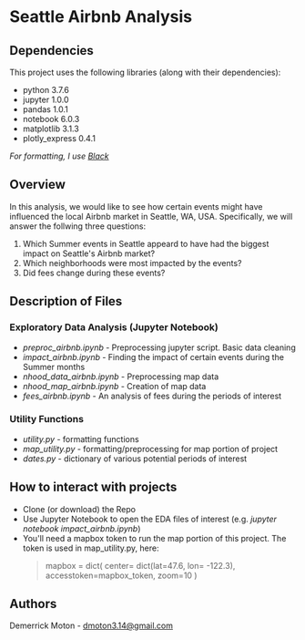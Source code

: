# Seattle Airbnb Analysis

## Dependencies
This project uses the following libraries (along with their dependencies):
- python 3.7.6
- jupyter 1.0.0
- pandas 1.0.1
- notebook 6.0.3
- matplotlib 3.1.3
- plotly_express 0.4.1

_For formatting, I use [Black](https://pypi.org/project/black/)_

## Overview
In this analysis, we would like to see how certain events might have influenced the local Airbnb market in Seattle, WA, USA. Specifically, we will answer the follwing three questions:
1. Which Summer events in Seattle appeard to have had the biggest impact on Seattle's Airbnb market?
2. Which neighborhoods were most impacted by the events?
3. Did fees change during these events?

## Description of Files

### Exploratory Data Analysis (Jupyter Notebook)
- _preproc_airbnb.ipynb_ - Preprocessing jupyter script. Basic data cleaning
- _impact_airbnb.ipynb_ - Finding the impact of certain events during the Summer months
- _nhood_data_airbnb.ipynb_ - Preprocessing map data
- _nhood_map_airbnb.ipynb_ - Creation of map data
- _fees_airbnb.ipynb_ - An analysis of fees during the periods of interest

### Utility Functions
- _utility.py_ - formatting functions
- _map_utility.py_ - formatting/preprocessing for map portion of project
- _dates.py_ - dictionary of various potential periods of interest

## How to interact with projects
- Clone (or download) the Repo
- Use Jupyter Notebook to open the EDA files of interest
  (e.g. _jupyter notebook impact_airbnb.ipynb_)
- You'll need a mapbox token to run the map portion of this project. The token is used in map_utility.py, here:
  > mapbox = dict(
            center= dict(lat=47.6, lon= -122.3),
            accesstoken=mapbox_token,
            zoom=10
        )

## Authors
Demerrick Moton - dmoton3.14@gmail.com